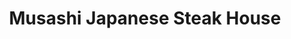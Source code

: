 ---
layout: place
title: "Musashi Japanese Steak House"
permalink: /north-carolina/havelock/musashi-japanese-steak-house.html
stateAbbr: NC
stateName: North Carolina
cityName: Havelock
seo:
  name: "Musashi Japanese Steak House"
  type: Restaurant
  links: https://musashinc.com/
description: "Musashi Japanese Steak House serves delicious sushi in Havelock, North Carolina. Try fresh Japanese dishes for a great dining experience. "
place_id: ChIJ7caZc5LBqIkRBp3oeFbq0zg
photos:
  - name: >-
      places/ChIJ7caZc5LBqIkRBp3oeFbq0zg/photos/AeeoHcJdTAkuA3F7Ht3PF8DHragTAtObZ5D5IoEG6JjS6cy3UvSIkxb2DhiV4G59XCfOxvTuCtOZzzLUjc6HAveaImw7CIJ0ahQKGqH9_PFvRDrh9LVn1a_ilDLbWBLAmAae_oqYZSJmTKIl1kYBozKpskNhs7doecTF_KXIuQrn3Pww8FNx7ejRYN2-yn3mhVH-bHYyXIxMKYmN0Od5lQu4aFFnRcAXQLSp_Db8YrK1BsBqWm9Nk1IjthNDGxF06wNhU0RXGHbstxBx4-dczrcudI7LNljKrJVbcxO4GiC78hRYxtF1ebUMUvjPOWPGpNSalQQZkAUP5vFUqXyutaavB45TbLL-J3qCzVa5pZVOFWRNtmSbFKX9GOsUUyhBB4E54VouhMLrlP72YoNaOxBAYJ4gf7IsQztdFYKlrB7Tpmw
    widthPx: 4000
    heightPx: 3000
    authorAttributions:
      - displayName: Charles Staley
        uri: https://maps.google.com/maps/contrib/114290404094691723209
        photoUri: >-
          https://lh3.googleusercontent.com/a-/ALV-UjUuddhzCdSc9VFtumvIaenVGtiUzJP5DmppnKiD_4UMldw-MoJC=s100-p-k-no-mo
    flagContentUri: >-
      https://www.google.com/local/imagery/report/?cb_client=maps_api_places.places_api&image_key=!1e10!2sCIHM0ogKEICAgICpr9zLYA&hl=en-US
    googleMapsUri: >-
      https://www.google.com/maps/place//data=!3m4!1e2!3m2!1sCIHM0ogKEICAgICpr9zLYA!2e10!4m2!3m1!1s0x89a8c1927399c6ed:0x38d3ea5678e89d06
  - name: >-
      places/ChIJ7caZc5LBqIkRBp3oeFbq0zg/photos/AeeoHcI5tFyFZ5WgZkQhBwRlES7KpxSjUTHqiYGok0K-2xDJje5CAuT3n8ydv6uTXA6dafsXjk0hbd0KWmGervQ7_jRL7EJ5lfynlnK5-v45aiutn7pfG2HE7IB3wO8jA5Qm4HdA7TwpNPijL1rQxDZKYeaQ-jqeQ4S807f4tBTTByllpRqkB2aJ0io8cKVEqIxWGowLRqkM8kLMxxfbuIiPmCq9JCwpZaCYP3jjtcL09TMNr_e0ASHGB5MAro9Zc5HZadTAfPoca40ZnA-tyLfjXaM5CUTvOJoH7YY1q6dqfaPNx5-WgPCIyUYMmO6tckzsvb5XNd_5Icvu7h3Q9dXKbFVAW64vSs7HJJwXXYggIsQNqPiD_O4qPro9GzFj7Y3ZNQpSVKDYp0x88_DikX8ZdT5H5Lx-huP4zS9vLNQCUab9DA
    widthPx: 4032
    heightPx: 1960
    authorAttributions:
      - displayName: mr dashin
        uri: https://maps.google.com/maps/contrib/104893363718450858909
        photoUri: >-
          https://lh3.googleusercontent.com/a/ACg8ocL96WnsgAN6HpnniE43DsALwfXF1tRJenQWc_QlO1qpB4eptA=s100-p-k-no-mo
    flagContentUri: >-
      https://www.google.com/local/imagery/report/?cb_client=maps_api_places.places_api&image_key=!1e10!2sCIHM0ogKEICAgIDKuq-DQg&hl=en-US
    googleMapsUri: >-
      https://www.google.com/maps/place//data=!3m4!1e2!3m2!1sCIHM0ogKEICAgIDKuq-DQg!2e10!4m2!3m1!1s0x89a8c1927399c6ed:0x38d3ea5678e89d06
  - name: >-
      places/ChIJ7caZc5LBqIkRBp3oeFbq0zg/photos/AeeoHcIXl3Ut0waDY0aRH7iySsq7O-rXxJYt1CtblxAK2Sfusiul_h8WqDNgIvJ-8aQ5ZT3A7o-MYJfEZvP185XXStj5K0tm5_We-L3WBotAXFXzYuLUcDQryJMwCB74CFj2B5QRv4rTavgS9I8ojspEIIPfpjQCat-F-E59mJdoNgLggePitLwgoG-fd1MEdWXf240l40IZuB9FW3crfj8t19vbKa9MoZPJJKSbXPFZMOzMkoduIiDHbuZ5Hsc6eMxmFS7Y-mQ0eRVsef0nhxnxm9xoHJPcaJCI1KrpyKYj5oIMpT5QtUoS25DG0AguWjW15ilFN3m6LNRxBjbqsuN8HE_qsDM9ZoAcWtf5KS5BjEJu4OCarYd1_x6IwwfFT9HEPo8pcBSZihfap9JZc5o2oEsKh5lDWB7KlOpsFQvoqdtDZKgD
    widthPx: 4032
    heightPx: 3024
    authorAttributions:
      - displayName: Boring Fisherman
        uri: https://maps.google.com/maps/contrib/109210221579604857422
        photoUri: >-
          https://lh3.googleusercontent.com/a-/ALV-UjW15ORIAn7YH68pmmc9mKxsoY32ebS3_J2wUaBNOFFA5KhOoXdW=s100-p-k-no-mo
    flagContentUri: >-
      https://www.google.com/local/imagery/report/?cb_client=maps_api_places.places_api&image_key=!1e10!2sCIHM0ogKEICAgMCwit6uuAE&hl=en-US
    googleMapsUri: >-
      https://www.google.com/maps/place//data=!3m4!1e2!3m2!1sCIHM0ogKEICAgMCwit6uuAE!2e10!4m2!3m1!1s0x89a8c1927399c6ed:0x38d3ea5678e89d06
  - name: >-
      places/ChIJ7caZc5LBqIkRBp3oeFbq0zg/photos/AeeoHcLVsZ7ipwtEnOigB23P6-PGov1G8Zgofp58cxctG7vcopd2uyxkUA0Z6N3KpfKcAHksWuLW98pWUk-faVKCJzScukMlosCJW75RrAe3vPtbogX4DELfo4pBrgI7IFiDvZOmanwx4pHz-7sD5Y4jECYt9osYh_lrZary4tPwucDTwVILztWjs43dzUXqzrSnVlQnw2o6ET8RkCkvMvFuDKk6c5AOO-WcQ-om1LwUmeYToaukwFooO6sO-sCxvDqMMVoHQMhtZ45W1i6UHABJqfrXE9-uLAWnJVu2eQRSSrgkAKNxMEbr0bYEbvJq6Obcg4csoNlZdH40tRs3IWkK_cNIeDj8RgaIHgODoFAjb-bOWdojGUmqPOkbUrLyM2y-l-Ii3URFW2Q7RnAyfkPUK7f2qthcbO4Rt03UbWjDE-d4_yI
    widthPx: 4080
    heightPx: 3072
    authorAttributions:
      - displayName: Cierra Guern
        uri: https://maps.google.com/maps/contrib/108624924753175590748
        photoUri: >-
          https://lh3.googleusercontent.com/a-/ALV-UjUGJiYE515drML3vQhtNhU_yVf8UpWvbS81tydPbfk6v6hcc0lhiw=s100-p-k-no-mo
    flagContentUri: >-
      https://www.google.com/local/imagery/report/?cb_client=maps_api_places.places_api&image_key=!1e10!2sCIHM0ogKEICAgIDn35bXggE&hl=en-US
    googleMapsUri: >-
      https://www.google.com/maps/place//data=!3m4!1e2!3m2!1sCIHM0ogKEICAgIDn35bXggE!2e10!4m2!3m1!1s0x89a8c1927399c6ed:0x38d3ea5678e89d06
  - name: >-
      places/ChIJ7caZc5LBqIkRBp3oeFbq0zg/photos/AeeoHcK6GLu1PUjT-zQW78dJlKSt23VDH9zWQIytfjh4GNb7rBWW5xwX8YtakByznbpOP0QLm0WpwsmPt3Dul29NbBYBNmgW1k8PAaawts1gepSLne9xUbEW2JZrRjRDokHRB5oaISMi0z8eBcj5IinXQ7i0zfjhgBlXzRwrFvoJ9FS6ZaRqbAgxunlWCrVKnwrql3ObXk7RtmfWGElEzNDEYAZXxMDV5W2-krSlRGiohu2AzK60P1hWSeLZIwVJ1QEVUNAPcr8LpCzT4r1XlZsHYnHCywhja_dbkjMWWvcL93hxCe0flAMCqYQ0EbH28688lX_f3SN4ffnz5jCqDnTimURYtplQhKu0D9Qypq5GbnreSh73co3i9Ccmiar4BWHtitZyD9TDLXgxRi9hqS2fEipN-BEWe8d8fqX3DUVdjbxAAA
    widthPx: 4032
    heightPx: 2268
    authorAttributions:
      - displayName: J'son
        uri: https://maps.google.com/maps/contrib/108681055168372418328
        photoUri: >-
          https://lh3.googleusercontent.com/a-/ALV-UjXQ8hXEJ40d6dJtl57wl4tPxl_BB4wextTeM3WZWrJpAYm-_tfZ=s100-p-k-no-mo
    flagContentUri: >-
      https://www.google.com/local/imagery/report/?cb_client=maps_api_places.places_api&image_key=!1e10!2sCIHM0ogKEICAgIDLjIq9OQ&hl=en-US
    googleMapsUri: >-
      https://www.google.com/maps/place//data=!3m4!1e2!3m2!1sCIHM0ogKEICAgIDLjIq9OQ!2e10!4m2!3m1!1s0x89a8c1927399c6ed:0x38d3ea5678e89d06
  - name: >-
      places/ChIJ7caZc5LBqIkRBp3oeFbq0zg/photos/AeeoHcJCfLlfcUtBNzY9-84wxItKyDeVhULkmRsUQFqZ6Q8h2VgDVM0rSGnPHZb1mJOpihx1t80j1Yaegcxs-a73uz7m99wdtZSQYVLyhY1373cOVIaLIPc0ggVRGq7YzTBnfI5RYwGPbsZ1bRrVbmIAfa4ecZMyW2x-ifrgKdAImOEThDm-wH7uQn3vkhX6OhD_NnBsEpFpCUIn9vUGNJJLJtP4aviBMym5gEDNX_YQmfmysNW0vObhjGQv0HgtxpklAuMyTmG3NwYiil0F_f40FVcCTNbzUcBpdHIByvkNgLj78tGz7ntRlZdBmbW-T3_EAecNLXsPwo4s4i5dIKZaIErpL1rW84RUYyD-4jtvYw8SHYYKTIh2-Tc0Cb9j3SD09hqQdAFHDiZvf2wHZ2e6vtMZ6mzUyzlFzggXE4_ynws
    widthPx: 2367
    heightPx: 1960
    authorAttributions:
      - displayName: Howard Piotrovsky
        uri: https://maps.google.com/maps/contrib/111955174874665369464
        photoUri: >-
          https://lh3.googleusercontent.com/a/ACg8ocLoQsLfnIqUul2DRtHAHHXbGUOtqPTNGV0yT-Zu_gLmWvDPXuCA=s100-p-k-no-mo
    flagContentUri: >-
      https://www.google.com/local/imagery/report/?cb_client=maps_api_places.places_api&image_key=!1e10!2sCIHM0ogKEICAgIDOhtqRUg&hl=en-US
    googleMapsUri: >-
      https://www.google.com/maps/place//data=!3m4!1e2!3m2!1sCIHM0ogKEICAgIDOhtqRUg!2e10!4m2!3m1!1s0x89a8c1927399c6ed:0x38d3ea5678e89d06
  - name: >-
      places/ChIJ7caZc5LBqIkRBp3oeFbq0zg/photos/AeeoHcLVBCaqAaMWrDUvsg-KtotTZ3VBEU5VYMgjnVmqJiohYb5WaVMxx8Dg7VFWYCr4iJaqe7FuM9dCffmAxRYuLQR4vbvCfFCJZYRFkRhjVzVfX1-3_AHfqMmDkUvG8yn3mkcMxiF9g79uWKzoKhtWuk4ObEAGG0totUK4CXyPZreAl-_yLAaLkw6M9s4aRGukBMSZnesUbONwi_EKHtdzXsY7oTwu-4L9TxyB7JbGUCpsPx9fmKIiYl7lHSxcMVitfNUncZcrADEqZvu_OueRWvy7XNY_FBAfAPstAC6dZ08ljwRTclxSAXN6f_qcKtLrHNG74Tfrc-mmc9W7UERLshze71Px65L_8j7LtG37LgmYMAlwpQrGbw5NYx6_JzYWhFr-b1VDEFSoa0kgSaIsO_R-jamixGb1E87iKG-154JCKQ
    widthPx: 4032
    heightPx: 2268
    authorAttributions:
      - displayName: J'son
        uri: https://maps.google.com/maps/contrib/108681055168372418328
        photoUri: >-
          https://lh3.googleusercontent.com/a-/ALV-UjXQ8hXEJ40d6dJtl57wl4tPxl_BB4wextTeM3WZWrJpAYm-_tfZ=s100-p-k-no-mo
    flagContentUri: >-
      https://www.google.com/local/imagery/report/?cb_client=maps_api_places.places_api&image_key=!1e10!2sCIHM0ogKEICAgIDLjIqzOA&hl=en-US
    googleMapsUri: >-
      https://www.google.com/maps/place//data=!3m4!1e2!3m2!1sCIHM0ogKEICAgIDLjIqzOA!2e10!4m2!3m1!1s0x89a8c1927399c6ed:0x38d3ea5678e89d06
  - name: >-
      places/ChIJ7caZc5LBqIkRBp3oeFbq0zg/photos/AeeoHcLqbNrJv_zF46_3x5xKyCWk2-6Il7MNtrExxUQVIHQK-mFAkciYQnQKhoHJ7ESZQvIYri0qXnVXvCNHvabATaTRRelQPKnwYa4lAv8WCP0IDIcs9IJmOzT8LKdkyPly6d8CkkqhxXuGs8ZAatql_NyfgPJebMKKdtUJIHC91Lq6hTmWnIa5968d5joZjiC-NZMVoeumYxUsFgwrkyBs3E2VJmic36wdasneHRW4J1_qRzCNOg76G8xanRRoF2zUTuiwB0pEjdeusyUEGUfB5mvECzPCx55ncTUC_9IbkCrkGGKBXkYilofBdflUKlPQHljcdKmapuunqoYhhcRa4uL6YDUvPtj8jc7dpbNFhs4KHLD2YIElizjDLtwLJ7Pyp6XRrV8fsd-Xwyo8PqYqSHbwEXG9hbjxcwqAWkf8EAfkKQ
    widthPx: 3072
    heightPx: 4080
    authorAttributions:
      - displayName: Cierra Guern
        uri: https://maps.google.com/maps/contrib/108624924753175590748
        photoUri: >-
          https://lh3.googleusercontent.com/a-/ALV-UjUGJiYE515drML3vQhtNhU_yVf8UpWvbS81tydPbfk6v6hcc0lhiw=s100-p-k-no-mo
    flagContentUri: >-
      https://www.google.com/local/imagery/report/?cb_client=maps_api_places.places_api&image_key=!1e10!2sCIHM0ogKEICAgIDn35bXQg&hl=en-US
    googleMapsUri: >-
      https://www.google.com/maps/place//data=!3m4!1e2!3m2!1sCIHM0ogKEICAgIDn35bXQg!2e10!4m2!3m1!1s0x89a8c1927399c6ed:0x38d3ea5678e89d06
  - name: >-
      places/ChIJ7caZc5LBqIkRBp3oeFbq0zg/photos/AeeoHcKGPKXNr1avJFL-HnUG8bhr5qPED_gcXPJSnRmZ526etej8LCP7SaIx_MFndrgKD681mLeJtqLBWnqgc9jXaydysX2miGbk5LnILI93ufxJEXI2Kfsf2yNc1II3qZLJyH5feRQ2BFRfqdfwY1md_xOqWPwXDbpad7S4qkA4E2wsckRdYz02O1Tmv_pXtIxuAYSccdO0am5BNYNHuVA2najFsK1GooA__e90AI9429ZWs7JL1h9ZYMiYPK0ql9m5SUUOV3j7xCbm6GCsy5Ji4lMrOhrLAHzeNXqywndOIFDjesRzV0dpOfKIGZdRes1eCJqLMaCQarvdTuxNZlueTVuPxxaDvg7xsUC4acnmxxQD_ufZnLTHjoMC_FLKFbS2xksyYtQ0fKFDVGzVUYmHJ2Ce-xdrXzoxwYfqIE8GjgQhKA
    widthPx: 3024
    heightPx: 4032
    authorAttributions:
      - displayName: Jason Karpiel
        uri: https://maps.google.com/maps/contrib/114339408518579808952
        photoUri: >-
          https://lh3.googleusercontent.com/a-/ALV-UjXrGjgRSyVIVl1N43nYosTxYHVlAbn7PleeeTG1E419S86w7uqg=s100-p-k-no-mo
    flagContentUri: >-
      https://www.google.com/local/imagery/report/?cb_client=maps_api_places.places_api&image_key=!1e10!2sCIHM0ogKEICAgICuorzyNg&hl=en-US
    googleMapsUri: >-
      https://www.google.com/maps/place//data=!3m4!1e2!3m2!1sCIHM0ogKEICAgICuorzyNg!2e10!4m2!3m1!1s0x89a8c1927399c6ed:0x38d3ea5678e89d06
  - name: >-
      places/ChIJ7caZc5LBqIkRBp3oeFbq0zg/photos/AeeoHcJuuw7nGazVHwq8Q9zstqd5R1cUsvgqSh4Q-ljOb8y1GUtNVqGrwgR5HCHMvE0g3R93XZeMWxFT_wNJwjfpWp4Y6vnGr_20vdFs3FOPZfZsDMBmH4k-8ZqDM8j2iPBc1TUGfeXQXMuQy5RoMDrlkvmaiGwlT7IjHcmK6o-yURztbZ8KnejQMHyhIZu6BgnLYM7V9HgVD0fq0ukmF_TVmbvKYlK39YkjSZgVFBirMG7ek-X8IVu1DkPeRlOtyAbm5xfSQcQI45yH3gZC8kS84hid-Xosdqcgr9ftuZ7UHaevC4hshOMO2yDzaEkgBpC6N-XdMkPzo4COewAhQ5ZBCOLG8OmANgnI9W6cl0Euj_ABRPozitzeObQRoneFO5pYWkXIv3r-JkfkwKOPj5p647ZH0aSukgZ8f0aiG3fA4t5PJr7m
    widthPx: 4000
    heightPx: 3000
    authorAttributions:
      - displayName: Charles Staley
        uri: https://maps.google.com/maps/contrib/114290404094691723209
        photoUri: >-
          https://lh3.googleusercontent.com/a-/ALV-UjUuddhzCdSc9VFtumvIaenVGtiUzJP5DmppnKiD_4UMldw-MoJC=s100-p-k-no-mo
    flagContentUri: >-
      https://www.google.com/local/imagery/report/?cb_client=maps_api_places.places_api&image_key=!1e10!2sCIHM0ogKEICAgICpr9yLvwE&hl=en-US
    googleMapsUri: >-
      https://www.google.com/maps/place//data=!3m4!1e2!3m2!1sCIHM0ogKEICAgICpr9yLvwE!2e10!4m2!3m1!1s0x89a8c1927399c6ed:0x38d3ea5678e89d06
address: 219 U.S. Hwy 70 W, Havelock, NC 28532, USA
street: 219 U.S. Hwy 70 W
city: Havelock
state: NC
zip: '28532'
country: USA
neighborhood: null
latitude: '34.898104'
longitude: '-76.929533'
accessibility_options:
  wheelchairAccessibleParking: true
  wheelchairAccessibleEntrance: true
  wheelchairAccessibleRestroom: true
  wheelchairAccessibleSeating: true
business_status: OPERATIONAL
name: Musashi Japanese Steak House
google_maps_links:
  directionsUri: >-
    https://www.google.com/maps/dir//''/data=!4m7!4m6!1m1!4e2!1m2!1m1!1s0x89a8c1927399c6ed:0x38d3ea5678e89d06!3e0
  placeUri: https://maps.google.com/?cid=4094874143326510342
  writeAReviewUri: >-
    https://www.google.com/maps/place//data=!4m3!3m2!1s0x89a8c1927399c6ed:0x38d3ea5678e89d06!12e1
  reviewsUri: >-
    https://www.google.com/maps/place//data=!4m4!3m3!1s0x89a8c1927399c6ed:0x38d3ea5678e89d06!9m1!1b1
  photosUri: >-
    https://www.google.com/maps/place//data=!4m3!3m2!1s0x89a8c1927399c6ed:0x38d3ea5678e89d06!10e5
primary_type: Japanese Restaurant
opening_hours:
  regular:
    - 'Monday: 11:00 AM – 2:00 PM, 4:00 – 9:00 PM'
    - 'Tuesday: 11:00 AM – 2:00 PM, 4:00 – 9:00 PM'
    - 'Wednesday: 11:00 AM – 2:00 PM, 4:00 – 9:00 PM'
    - 'Thursday: 11:00 AM – 2:00 PM, 4:00 – 9:00 PM'
    - 'Friday: 11:00 AM – 2:00 PM, 4:00 – 9:30 PM'
    - 'Saturday: 11:00 AM – 2:00 PM, 4:00 – 9:30 PM'
    - 'Sunday: Closed'
  current:
    - 'Monday: 11:00 AM – 2:00 PM, 4:00 – 9:00 PM'
    - 'Tuesday: 11:00 AM – 2:00 PM, 4:00 – 9:00 PM'
    - 'Wednesday: 11:00 AM – 2:00 PM, 4:00 – 9:00 PM'
    - 'Thursday: 11:00 AM – 2:00 PM, 4:00 – 9:00 PM'
    - 'Friday: 11:00 AM – 2:00 PM, 4:00 – 9:30 PM'
    - 'Saturday: 11:00 AM – 2:00 PM, 4:00 – 9:30 PM'
    - 'Sunday: Closed'
secondary_opening_hours:
  regular:
    weekdayDescriptions: null
    type: null
  current:
    weekdayDescriptions: null
    type: null
phone: (252) 444-1389
price_level: PRICE_LEVEL_MODERATE
price_range: $10 &ndash; $20
rating: '4.3'
rating_count: 0
website: https://musashinc.com/
reviews: null
parking_options: null
payment_options: null
allow_dogs: null
curbside_pickup: null
delivery: null
dine_in: null
good_for_children: null
good_for_groups: null
good_for_sports: null
live_music: null
menu_for_children: null
outdoor_seating: null
reservable: null
restroom: null
serves_beer: null
serves_breakfast: null
serves_brunch: null
serves_cocktails: null
serves_coffee: null
serves_dinner: null
serves_dessert: null
serves_lunch: null
serves_vegetarian_food: null
serves_wine: null
takeout: null
update_category: essentials
summary: null

---
